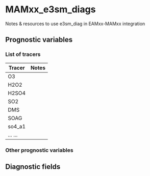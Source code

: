 # MAMxx_e3sm_diags

Notes &amp; resources to use e3sm_diag in EAMxx-MAMxx integration 

## Prognostic variables 

### List of tracers 

| Tracer      | Notes       |
| ----------- | ----------- |
| O3          |             |
| H2O2        |             |
| H2SO4       |             |
| SO2         |             |
| DMS         |             |
| SOAG        |             |
| so4_a1      |             |
| ... ...     |             |

### Other prognostic variables 

## Diagnostic fields 

